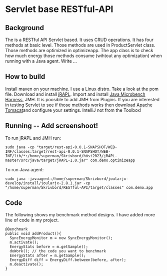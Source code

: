 # Servlet base RESTful-API
## Background
The is a RESTful API Servlet based. It uses CRUD operations. It has four methods at basic level.
Those methods are used in ProductServlet class. Those methods are optimized in optimizeapp. The app class is to check how much energy those methods consume (wihtout any optimization) when running with a Java agent. 
Write ...
## How to build
Install maven on your machine. I use a Linux distro. Take a look at the pom file. Download and install [jRAPL](https://github.com/aservet1/jRAPL). Import and install [Java Microbench Harness](https://github.com/openjdk/jmh), JMH. It is poosible to add JMH from Plugins. If you are interested in testing Servlet to see if those methods works then download [Apache Tomacat](https://tomcat.apache.org/download-90.cgi)and configure your settings. 
IntelliJ not from the Toolbox! 


## Running -- Add screenshoot!
To run jRAPL and JMH run:
```
sudo java -cp "target/rest-api-0.0.1-SNAPSHOT/WEB-INF/classes:target/rest-api-0.0.1-SNAPSHOT/WEB-INF/lib/*:/home/superman/Skrivbord/höst2023/jRAPL-master/src/java/target/jRAPL-1.0.jar" com.demo.optimizeapp
```
To run Java agent:
```
sudo java -javaagent:/home/superman/Skrivbord/joularjx-develop/install/joularjx-2.8.1.jar -cp "/home/superman/Skrivbord/RESTful-API/target/classes" com.demo.app

```


## Code
The following shows my benchmark method designs. I have added more line of code in my project.
```
@Benchmark
public void addProduct(){
  SyncEnergyMonitor m = new SyncEnergyMonitor();
  m.activate();
  EnergyStats before = m.getSample();
  doWork(); // the code you want to benchmark
  EnergyStats after = m.getSample();
  EnergyDiff diff = EnergyDiff.between(before, after);
  m.deactivate();
}
